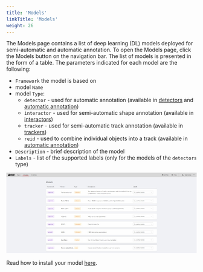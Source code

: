 ```yaml
---
title: 'Models'
linkTitle: 'Models'
weight: 26
---
```


The Models page contains a list of deep learning (DL) models deployed for semi-automatic and automatic annotation.
To open the Models page, click the Models button on the navigation bar.
The list of models is presented in the form of a table. The parameters indicated for each model are the following:

- `Framework` the model is based on
- model `Name`
- model `Type`:
  - `detector` - used for automatic annotation (available in [detectors](/docs/for-users/advanced/ai-tools/#detectors)
    and [automatic annotation](/docs/for-users/advanced/automatic-annotation/))
  - `interactor` - used for semi-automatic shape annotation (available in [interactors](/docs/for-users/advanced/ai-tools/#interactors))
  - `tracker` - used for semi-automatic track annotation (available in [trackers](/docs/for-users/advanced/ai-tools/#trackers))
  - `reid` - used to combine individual objects into a track (available in [automatic annotation](/docs/for-users/advanced/automatic-annotation/))
- `Description` - brief description of the model
- `Labels` - list of the supported labels (only for the models of the `detectors` type)

![](/images/image099.jpg)

Read how to install your model [here](/docs/administration/basics/installation/#semi-automatic-and-automatic-annotation).
